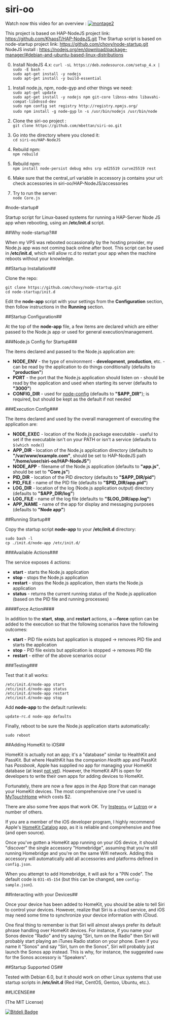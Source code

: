 # siri-oo

Watch now this video for an overview : 
[![montage2](https://cloud.githubusercontent.com/assets/14251830/16399380/1ad5aca8-3cd2-11e6-9b7d-8fbbb9ff70b0.png)](https://youtu.be/DLW6PzS7jzw)

This project is based on HAP-NodeJS project link: https://github.com/KhaosT/HAP-NodeJS.git
The Startup script is based on node-startup project link: https://github.com/chovy/node-startup.git
NodeJS install : https://nodejs.org/en/download/package-manager/#debian-and-ubuntu-based-linux-distributions

0. Install NodeJS 4.x:
     ``curl -sL https://deb.nodesource.com/setup_4.x | sudo -E bash -``  
     ``sudo apt-get install -y nodejs``  
     ``sudo apt-get install -y build-essential``  


1. Install node.js, npm, node-gyp and other things we need:  
     ``sudo apt-get update``  
     ``sudo apt-get install -y nodejs npm git-core libnss-mdns libavahi-compat-libdnssd-dev``  
     ``sudo npm config set registry http://registry.npmjs.org/``  
     ``sudo npm install -g node-gyp``
     ``ln -s /usr/bin/nodejs /usr/bin/node``

1. Clone the siri-oo project :  
     ``git clone https://github.com/mbettan/siri-oo.git``  

1. Go into the directory where you cloned it:  
    ``cd siri-oo/HAP-NodeJS``  

1. Rebuild npm:  
    ``npm rebuild``  

1. Rebuild npm:  
    ``npm install node-persist debug mdns srp ed25519 curve25519 rest``

1. Make sure that the central_url variable in accessory js contains your url:  
    check accessories in siri-oo/HAP-NodeJS/accessories

1. Try to run the server:  
    ``node Core.js``  

#node-startup#

Startup script for Linux-based systems for running a HAP-Server Node JS app when rebooting, using an **/etc/init.d** script.


##Why node-startup?##

When my VPS was rebooted occassionally by the hosting provider, my Node.js app was not coming back online after boot. This script can be used in **/etc/init.d**, which will allow rc.d to restart your app when the machine reboots without your knowledge.

##Startup Installation##

Clone the repo:

    git clone https://github.com/chovy/node-startup.git
    cd node-startup/init.d

Edit the **node-app** script with your settings from the **Configuration** section, then follow instructions in the **Running** section.

##Startup Configuration##

At the top of the **node-app** file, a few items are declared which are either passed to the Node.js app or used for general execution/management.

###Node.js Config for Startup###

The items declared and passed to the Node.js application are:

- **NODE_ENV** - the type of environment - **development**, **production**, etc. - can be read by the application to do things conditionally (defaults to **"production"**)
- **PORT** - the port that the Node.js application should listen on - should be read by the application and used when starting its server (defaults to **"3000"**)
- **CONFIG_DIR** - used for [node-config](https://github.com/lorenwest/node-config) (defaults to **"$APP_DIR"**); is required, but should be kept as the default if not needed

###Execution Config###

The items declared and used by the overall management of executing the application are:

- **NODE_EXEC** - location of the Node.js package executable - useful to set if the executable isn't on your PATH or isn't a service (defaults to `$(which node)`)
- **APP_DIR** - location of the Node.js application directory (defaults to **"/var/www/example.com"**, should be set to HAP-NodeJS path **"/home/user/siri-oo/HAP-NodeJS"**)
- **NODE_APP** - filename of the Node.js application (defaults to **"app.js"**, should be set to **"Core.js"**)
- **PID_DIR** - location of the PID directory (defaults to **"$APP_DIR/pid"**)
- **PID_FILE** - name of the PID file (defaults to **"$PID_DIR/app.pid"**)
- **LOG_DIR** - location of the log (Node.js application output) directory (defaults to **"$APP_DIR/log"**)
- **LOG_FILE** - name of the log file (defaults to **"$LOG_DIR/app.log"**)
- **APP_NAME** - name of the app for display and messaging purposes (defaults to **"Node app"**)

##Running Startup##
	
Copy the startup script **node-app** to your **/etc/init.d** directory:

    sudo bash -l
    cp ./init.d/node-app /etc/init.d/

###Available Actions###

The service exposes 4 actions:

- **start** - starts the Node.js application
- **stop** - stops the Node.js application
- **restart** - stops the Node.js application, then starts the Node.js application
- **status** - returns the current running status of the Node.js application (based on the PID file and running processes)

####Force Action####

In addition to the **start**, **stop**, and **restart** actions, a **--force** option can be added to the execution so that the following scenarios have the following outcomes:

- **start** - PID file exists but application is stopped -> removes PID file and starts the application
- **stop** - PID file exists but application is stopped -> removes PID file
- **restart** - either of the above scenarios occur

###Testing###

Test that it all works:

    /etc/init.d/node-app start
    /etc/init.d/node-app status
    /etc/init.d/node-app restart
    /etc/init.d/node-app stop

Add **node-app** to the default runlevels:

    update-rc.d node-app defaults

Finally, reboot to be sure the Node.js application starts automatically:

    sudo reboot

##Adding HomeKit to iOS##

HomeKit is actually not an app; it's a "database" similar to HealthKit and PassKit. But where HealthKit has the companion _Health_ app and PassKit has _Passbook_, Apple has supplied no app for managing your HomeKit database (at least [not yet](http://9to5mac.com/2015/05/20/apples-planned-ios-9-home-app-uses-virtual-rooms-to-manage-homekit-accessories/)). However, the HomeKit API is open for developers to write their own apps for adding devices to HomeKit.

Fortunately, there are now a few apps in the App Store that can manage your HomeKit devices. The most comprehensive one I've used is [MyTouchHome](https://itunes.apple.com/us/app/mytouchhome/id965142360?mt=8&at=11lvmd&ct=mhweb) which costs $2.

There are also some free apps that work OK. Try [Insteon+](https://itunes.apple.com/US/app/id919270334?mt=8) or [Lutron](https://itunes.apple.com/us/app/lutron-app-for-caseta-wireless/id886753021?mt=8) or a number of others.

If you are a member of the iOS developer program, I highly recommend Apple's [HomeKit Catalog](https://developer.apple.com/library/ios/samplecode/HomeKitCatalog/Introduction/Intro.html) app, as it is reliable and comprehensive and free (and open source).

Once you've gotten a HomeKit app running on your iOS device, it should "discover" the single accessory "Homebridge", assuming that you're still running Homebridge and you're on the same Wifi network. Adding this accessory will automatically add all accessories and platforms defined in `config.json`.

When you attempt to add Homebridge, it will ask for a "PIN code". The default code is `031-45-154` (but this can be changed, see `config-sample.json`).

##Interacting with your Devices##

Once your device has been added to HomeKit, you should be able to tell Siri to control your devices. However, realize that Siri is a cloud service, and iOS may need some time to synchronize your device information with iCloud.

One final thing to remember is that Siri will almost always prefer its default phrase handling over HomeKit devices. For instance, if you name your Sonos device "Radio" and try saying "Siri, turn on the Radio" then Siri will probably start playing an iTunes Radio station on your phone. Even if you name it "Sonos" and say "Siri, turn on the Sonos", Siri will probably just launch the Sonos app instead. This is why, for instance, the suggested `name` for the Sonos accessory is "Speakers".

##Startup Supported OS##

Tested with Debian 6.0, but it should work on other Linux systems that use startup scripts in **/etc/init.d** (Red Hat, CentOS, Gentoo, Ubuntu, etc.).

##LICENSE##

(The MIT License)


[![Bitdeli Badge](https://d2weczhvl823v0.cloudfront.net/chovy/node-startup/trend.png)](https://bitdeli.com/free "Bitdeli Badge")

